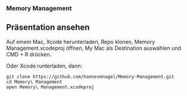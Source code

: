 ### Memory Management

## Präsentation ansehen

Auf einem Mac, Xcode herunterladen, Repo klonen, Memory Management.xcodeproj öffnen, My Mac als Destination auswählen und CMD + R drücken.

Oder Xcode runterladen, dann:
```
git clone https://github.com/hannesmnagel/Memory-Management.git
cd Memory\ Management
open Memory\ Management.xcodeproj
```
